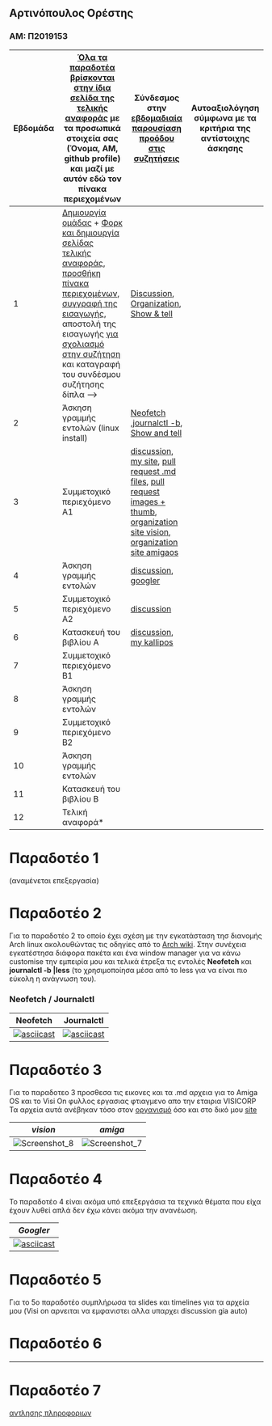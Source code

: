 ## Αρτινόπουλος Ορέστης
### ΑΜ: Π2019153

| Εβδομάδα | [Όλα τα παραδοτέα βρίσκονται στην ίδια σελίδα της τελικής αναφοράς](https://courses-ionio.github.io/help/deliverables/) με τα προσωπικά στοιχεία σας (Όνομα, ΑΜ, github profile) και μαζί με αυτόν εδώ τον πίνακα περιεχομένων | Σύνδεσμος στην [εβδομαδιαία παρουσίαση προόδου στις συζητήσεις](https://github.com/courses-ionio/help/discussions/categories/show-and-tell) | Αυτοαξιολόγηση σύμφωνα με τα κριτήρια της αντίστοιχης άσκησης |
| --- | --- | --- | --- |
| 1 |  [Δημιουργία ομάδας](https://github.com/courses-ionio/hci/discussions/1794) + [Φορκ και δημιουργία σελίδας τελικής αναφοράς](https://courses-ionio.github.io/help/guide/), [προσθήκη πίνακα περιεχομένων](https://raw.githubusercontent.com/courses-ionio/hci/master/README.md), [συγγραφή της εισαγωγής](https://courses-ionio.github.io/help/intro/), αποστολή της εισαγωγής [για σχολιασμό στην συζήτηση](https://github.com/courses-ionio/help/discussions/categories/show-and-tell) και καταγραφή του συνδέσμου συζήτησης δίπλα --> |[Discussion](https://github.com/courses-ionio/hci/discussions/1794#discussioncomment-3803609), [Organization](https://github.com/Second-Time-Is-The-Charm/Main), [Show & tell](https://github.com/courses-ionio/help/discussions/823)| |
| 2 | Άσκηση γραμμής εντολών (linux install) |[Neofetch](https://asciinema.org/a/527935) ,[journalctl -b](https://asciinema.org/a/527939), [Show and tell](https://github.com/courses-ionio/help/discussions/1051)| |
| 3 | Συμμετοχικό περιεχόμενο A1 | [discussion](https://github.com/courses-ionio/help/discussions/1164), [my site](https://voltmaister-site1.netlify.app/), [pull request .md files](https://github.com/Second-Time-Is-The-Charm/_gallery/pull/1), [pull request images + thumb](https://github.com/Second-Time-Is-The-Charm/images/pull/1), [organization site vision](https://stitc-site.netlify.app/gallery/vision/), [organization site amigaos](https://stitc-site.netlify.app/gallery/amigaos/)| |
| 4 | Άσκηση γραμμής εντολών | [discussion](https://github.com/courses-ionio/help/discussions/1346), [googler](https://asciinema.org/a/533238)| |
| 5 | Συμμετοχικό περιεχόμενο A2 |[discussion](https://github.com/courses-ionio/help/discussions/new?category=show-and-tell)| |
| 6 | Κατασκευή του βιβλίου Α | [discussion](https://github.com/courses-ionio/help/discussions/1546), [my kallipos](https://github.com/voltmaister/kallipos) | |
| 7 | Συμμετοχικό περιεχόμενο B1 | | |
| 8 | Άσκηση γραμμής εντολών | | |
| 9 | Συμμετοχικό περιεχόμενο B2 | | |
| 10 | Άσκηση γραμμής εντολών | | |
| 11 | Κατασκευή του βιβλίου Β | | |
| 12 | Τελική αναφορά* | | |

# Παραδοτέο 1
(αναμένεται επεξεργασία)

# Παραδοτέο 2

Για το παραδοτέο 2 το οποίο έχει σχέση με την εγκατάσταση τησ διανομής Arch linux ακολουθώντας τις οδηγίες από το [Arch wiki](https://wiki.archlinux.org/title/Installation_guide).
Στην συνέχεια εγκατέστησα διάφορα πακέτα και ένα window manager για να κάνω customise την εμπειρία μου και τελικά έτρεξα τις εντολές **__Neofetch__** και **__journalctl -b |less__** (το χρησιμοποίησα μέσα από το less για να είναι πιο εύκολη η ανάγνωση του). 

### Neofetch / Journalctl

| Neofetch | Journalctl |
|---|---|
|[![asciicast](https://asciinema.org/a/527935.svg)](https://asciinema.org/a/527935)|[![asciicast](https://asciinema.org/a/527939.svg)](https://asciinema.org/a/527939)|




# Παραδοτέο 3

Για το παραδοτεο 3 προσθεσα τις εικονες και τα .md αρχεια για το Amiga OS και το Visi On φυλλος εργασιας φτιαγμενο απο την εταιρια VISICORP
Τα αρχεία αυτά ανέβηκαν τόσο στον [οργανισμό](https://master--stitc-site.netlify.app/) όσο και στο δικό μου [site](https://voltmaister-site1.netlify.app/)

| ***vision*** | ***amiga*** |
|--|--|
|![Screenshot_8](https://user-images.githubusercontent.com/45509916/201348771-f8d5e31b-2d08-4af0-922f-c0218dca6f2c.png)|![Screenshot_7](https://user-images.githubusercontent.com/45509916/201348759-f67307ee-9f4f-4358-9560-9a33812938b6.png)|

# Παραδοτέο 4 

Το παραδοτέο 4 είναι ακόμα υπό επεξεργάσια τα τεχνικά θέματα που είχα έχουν λυθεί απλά δεν έχω κάνει ακόμα την ανανέωση.

| ***Googler*** | 
|--|
|[![asciicast](https://asciinema.org/a/533238.svg)](https://asciinema.org/a/533238)|

# Παραδοτέο 5 

Για το 5ο παραδοτέο συμπλήρωσα τα slides και timelines για τα αρχεία μου (Visi on αρνειται να εμφανιστει αλλα υπαρχει discussion gia auto)

# Παραδοτέο 6

-----

# Παραδοτέο 7

[αντλησης πληροφοριων](https://www.amigalove.com/viewtopic.php?t=1765)
